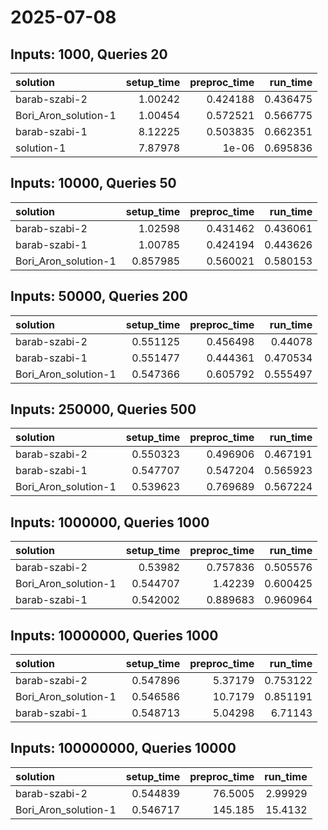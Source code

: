 # 2025-07-08

## Inputs: 1000, Queries 20

| solution             |   setup_time |   preproc_time |   run_time |
|:---------------------|-------------:|---------------:|-----------:|
| barab-szabi-2        |      1.00242 |       0.424188 |   0.436475 |
| Bori_Aron_solution-1 |      1.00454 |       0.572521 |   0.566775 |
| barab-szabi-1        |      8.12225 |       0.503835 |   0.662351 |
| solution-1           |      7.87978 |       1e-06    |   0.695836 |

## Inputs: 10000, Queries 50

| solution             |   setup_time |   preproc_time |   run_time |
|:---------------------|-------------:|---------------:|-----------:|
| barab-szabi-2        |     1.02598  |       0.431462 |   0.436061 |
| barab-szabi-1        |     1.00785  |       0.424194 |   0.443626 |
| Bori_Aron_solution-1 |     0.857985 |       0.560021 |   0.580153 |

## Inputs: 50000, Queries 200

| solution             |   setup_time |   preproc_time |   run_time |
|:---------------------|-------------:|---------------:|-----------:|
| barab-szabi-2        |     0.551125 |       0.456498 |   0.44078  |
| barab-szabi-1        |     0.551477 |       0.444361 |   0.470534 |
| Bori_Aron_solution-1 |     0.547366 |       0.605792 |   0.555497 |

## Inputs: 250000, Queries 500

| solution             |   setup_time |   preproc_time |   run_time |
|:---------------------|-------------:|---------------:|-----------:|
| barab-szabi-2        |     0.550323 |       0.496906 |   0.467191 |
| barab-szabi-1        |     0.547707 |       0.547204 |   0.565923 |
| Bori_Aron_solution-1 |     0.539623 |       0.769689 |   0.567224 |

## Inputs: 1000000, Queries 1000

| solution             |   setup_time |   preproc_time |   run_time |
|:---------------------|-------------:|---------------:|-----------:|
| barab-szabi-2        |     0.53982  |       0.757836 |   0.505576 |
| Bori_Aron_solution-1 |     0.544707 |       1.42239  |   0.600425 |
| barab-szabi-1        |     0.542002 |       0.889683 |   0.960964 |

## Inputs: 10000000, Queries 1000

| solution             |   setup_time |   preproc_time |   run_time |
|:---------------------|-------------:|---------------:|-----------:|
| barab-szabi-2        |     0.547896 |        5.37179 |   0.753122 |
| Bori_Aron_solution-1 |     0.546586 |       10.7179  |   0.851191 |
| barab-szabi-1        |     0.548713 |        5.04298 |   6.71143  |

## Inputs: 100000000, Queries 10000

| solution             |   setup_time |   preproc_time |   run_time |
|:---------------------|-------------:|---------------:|-----------:|
| barab-szabi-2        |     0.544839 |        76.5005 |    2.99929 |
| Bori_Aron_solution-1 |     0.546717 |       145.185  |   15.4132  |